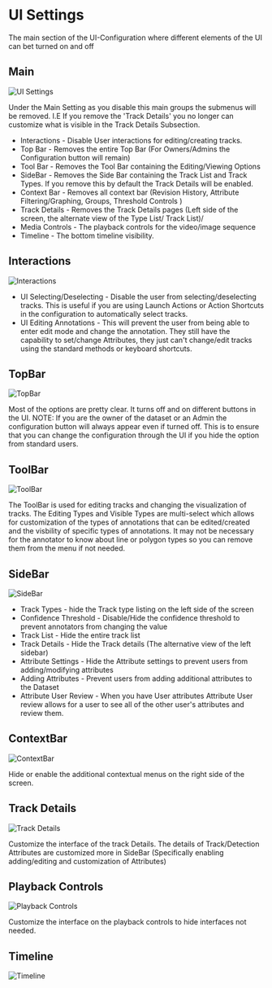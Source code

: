 # UI Settings

The main section of the UI-Configuration where different elements of the UI can bet turned on and off

## Main

![UI Settings](images/Configuration/UISettings/UISettings.png)

Under the Main Setting as you disable this main groups the submenus will be removed.  I.E If you remove the 'Track Details' you no longer can customize what is visible in the Track Details Subsection.

* Interactions - Disable User interactions for editing/creating tracks.
* Top Bar - Removes the entire Top Bar (For Owners/Admins the Configuration button will remain)
* Tool Bar - Removes the Tool Bar containing the Editing/Viewing Options
* SideBar - Removes the Side Bar containing the Track List and Track Types.  If you remove this by default the Track Details will be enabled.
* Context Bar - Removes all context bar (Revision History, Attribute Filtering/Graphing, Groups, Threshold Controls )
* Track Details - Removes the Track Details pages (Left side of the screen, the alternate view of the Type List/ Track List)/
* Media Controls - The playback controls for the video/image sequence
* Timeline - The bottom timeline visibility.

## Interactions

![Interactions](images/Configuration/UISettings/Interactions.png)

* UI Selecting/Deselecting - Disable the user from selecting/deselecting tracks.  This is useful if you are using Launch Actions or Action Shortcuts in the configuration to automatically select tracks.
* UI Editing Annotations - This will prevent the user from being able to enter edit mode and change the annotation.  They still have the capability to set/change Attributes, they just can't change/edit tracks using the standard methods or keyboard shortcuts.

## TopBar
![TopBar](images/Configuration/UISettings/TopBar.png)

Most of the options are pretty clear.  It turns off and on different buttons in the UI.  NOTE:  If you are the owner of the dataset or an Admin the configuration button will always appear even if turned off.  This is to ensure that you can change the configuration through the UI if you hide the option from standard users.

## ToolBar
![ToolBar](images/Configuration/UISettings/ToolBar.png)

The ToolBar is used for editing tracks and changing the visualization of tracks.  The Editing Types and Visible Types are multi-select which allows for customization of the types of annotations that can be edited/created and the visbility of specific types of annotations.  It may not be necessary for the annotator to know about line or polygon types so you can remove them from the menu if not needed.

## SideBar
![SideBar](images/Configuration/UISettings/SideBar.png)

* Track Types - hide the Track type listing on the left side of the screen
* Confidence Threshold - Disable/Hide the confidence threshold to prevent annotators from changing the value
* Track List - Hide the entire track list
* Track Details - Hide the Track details (The alternative view of the left sidebar)
* Attribute Settings - Hide the Attribute settings to prevent users from adding/modifying attributes
* Adding Attributes - Prevent users from adding additional attributes to the Dataset
* Attribute User Review - When you have User attributes Attribute User review allows for a user to see all of the other user's attributes and review them.

## ContextBar
![ContextBar](images/Configuration/UISettings/ContextBar.png)

Hide or enable the additional contextual menus on the right side of the screen.

## Track Details
![Track Details](images/Configuration/UISettings/TrackDetails.png)

Customize the interface of the track Details.  The details of Track/Detection Attributes are customized more in SideBar (Specifically enabling adding/editing and customization of Attributes)

## Playback Controls
![Playback Controls](images/Configuration/UISettings/PlaybackControls.png)

Customize the interface on the playback controls to hide interfaces not needed.

## Timeline
![Timeline](images/Configuration/UISettings/TimelineSettings.png)



